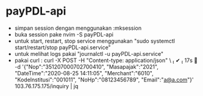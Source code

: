 # payPDL-api

- simpan session dengan menggunakan :mksession
- buka session pake nvim -S payPDL-api
- untuk start, restart, stop service menggunakan "sudo systemctl start/restart/stop payPDL-api.service"
- untuk melihat logs pakai "journalctl -u payPDL-api.service"
- pakai curl :
  curl -X POST -H "Content-type: application/json" \                                                                                                                       ✔  17s 
-d '{"Nop":"351207000702700410",
        "Masapajak":"2021",
        "DateTime":"2020-08-25 14:11:05",
        "Merchant":"6010",
        "KodeInstitusi":"001011",
        "NoHp":"08123456789",
        "Email":"a@a.com"}' \
103.76.175.175/inquiry | jq

